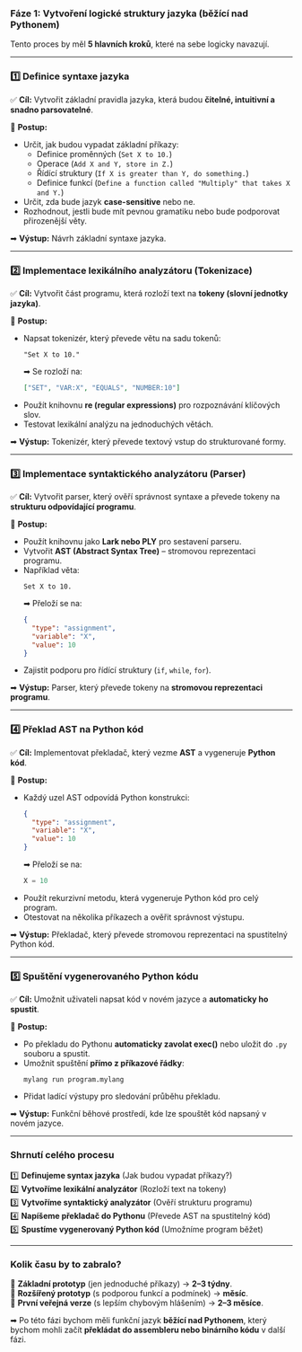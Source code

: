 ### **Fáze 1: Vytvoření logické struktury jazyka (běžící nad Pythonem)**  

Tento proces by měl **5 hlavních kroků**, které na sebe logicky navazují.  

---

### **1️⃣ Definice syntaxe jazyka**  
✅ **Cíl:** Vytvořit základní pravidla jazyka, která budou **čitelné, intuitivní a snadno parsovatelné**.  

🔹 **Postup:**  
- Určit, jak budou vypadat základní příkazy:  
  - Definice proměnných (`Set X to 10.`)  
  - Operace (`Add X and Y, store in Z.`)  
  - Řídící struktury (`If X is greater than Y, do something.`)  
  - Definice funkcí (`Define a function called "Multiply" that takes X and Y.`)  
- Určit, zda bude jazyk **case-sensitive** nebo ne.  
- Rozhodnout, jestli bude mít pevnou gramatiku nebo bude podporovat přirozenější věty.  

➡ **Výstup:** Návrh základní syntaxe jazyka.  

---

### **2️⃣ Implementace lexikálního analyzátoru (Tokenizace)**  
✅ **Cíl:** Vytvořit část programu, která rozloží text na **tokeny (slovní jednotky jazyka)**.  

🔹 **Postup:**  
- Napsat tokenizér, který převede větu na sadu tokenů:  
  ```  
  "Set X to 10."  
  ```  
  ➡ Se rozloží na:  
  ```json
  ["SET", "VAR:X", "EQUALS", "NUMBER:10"]
  ```
- Použít knihovnu **re (regular expressions)** pro rozpoznávání klíčových slov.  
- Testovat lexikální analýzu na jednoduchých větách.  

➡ **Výstup:** Tokenizér, který převede textový vstup do strukturované formy.  

---

### **3️⃣ Implementace syntaktického analyzátoru (Parser)**  
✅ **Cíl:** Vytvořit parser, který ověří správnost syntaxe a převede tokeny na **strukturu odpovídající programu**.  

🔹 **Postup:**  
- Použít knihovnu jako **Lark nebo PLY** pro sestavení parseru.  
- Vytvořit **AST (Abstract Syntax Tree)** – stromovou reprezentaci programu.  
- Například věta:  
  ```
  Set X to 10.
  ```
  ➡ Přeloží se na:  
  ```json
  {
    "type": "assignment",
    "variable": "X",
    "value": 10
  }
  ```
- Zajistit podporu pro řídící struktury (`if`, `while`, `for`).  

➡ **Výstup:** Parser, který převede tokeny na **stromovou reprezentaci programu**.  

---

### **4️⃣ Překlad AST na Python kód**  
✅ **Cíl:** Implementovat překladač, který vezme **AST** a vygeneruje **Python kód**.  

🔹 **Postup:**  
- Každý uzel AST odpovídá Python konstrukci:  
  ```json
  {
    "type": "assignment",
    "variable": "X",
    "value": 10
  }
  ```
  ➡ Přeloží se na:  
  ```python
  X = 10
  ```
- Použít rekurzivní metodu, která vygeneruje Python kód pro celý program.  
- Otestovat na několika příkazech a ověřit správnost výstupu.  

➡ **Výstup:** Překladač, který převede stromovou reprezentaci na spustitelný Python kód.  

---

### **5️⃣ Spuštění vygenerovaného Python kódu**  
✅ **Cíl:** Umožnit uživateli napsat kód v novém jazyce a **automaticky ho spustit**.  

🔹 **Postup:**  
- Po překladu do Pythonu **automaticky zavolat exec()** nebo uložit do `.py` souboru a spustit.  
- Umožnit spuštění **přímo z příkazové řádky**:  
  ```
  mylang run program.mylang
  ```
- Přidat ladící výstupy pro sledování průběhu překladu.  

➡ **Výstup:** Funkční běhové prostředí, kde lze spouštět kód napsaný v novém jazyce.  

---

### **Shrnutí celého procesu**  
1️⃣ **Definujeme syntax jazyka** (Jak budou vypadat příkazy?)  
2️⃣ **Vytvoříme lexikální analyzátor** (Rozloží text na tokeny)  
3️⃣ **Vytvoříme syntaktický analyzátor** (Ověří strukturu programu)  
4️⃣ **Napíšeme překladač do Pythonu** (Převede AST na spustitelný kód)  
5️⃣ **Spustíme vygenerovaný Python kód** (Umožníme program běžet)  

---

### **Kolik času by to zabralo?**  
🔹 **Základní prototyp** (jen jednoduché příkazy) → **2–3 týdny**.  
🔹 **Rozšířený prototyp** (s podporou funkcí a podmínek) → **měsíc**.  
🔹 **První veřejná verze** (s lepším chybovým hlášením) → **2–3 měsíce**.  

➡ Po této fázi bychom měli funkční jazyk **běžící nad Pythonem**, který bychom mohli začít **překládat do assembleru nebo binárního kódu** v další fázi.